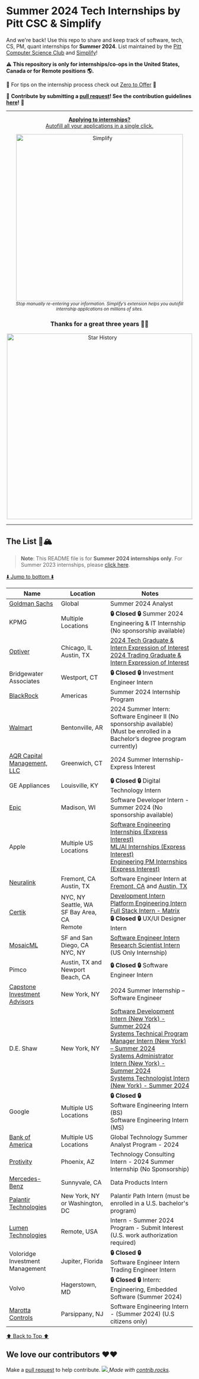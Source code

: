 # Summer 2024 Tech Internships by Pitt CSC & Simplify

And we're back! Use this repo to share and keep track of software, tech, CS, PM, quant internships for **Summer 2024**. List maintained by the [Pitt Computer Science Club](https://pittcsc.org/) and [Simplify](https://simplify.jobs/)!

:warning: **This repository is only for internships/co-ops in the United States, Canada or for Remote positions :earth_americas:.**

🧠 For tips on the internship process check out [Zero to Offer](https://www.pittcs.wiki/zero-to-offer) 🧠

🙏 **Contribute by submitting a [pull request](https://github.com/susam/gitpr#create-pull-request)! See the contribution guidelines [here](https://github.com/pittcsc/Summer2024-Internships/blob/dev/CONTRIBUTING.md)!** 🙏

---

<div align="center">
  <p>
    <a href="https://simplify.jobs/?utm_source=pittcsc&utm_medium=internships_repo">
      <b>Applying to internships?</b>
      <br>
      Autofill all your applications in a single click.
      <br>
      <div>
        <a href="https://simplify.jobs/?utm_source=pittcsc&utm_medium=internships_repo">
          <img src="https://res.cloudinary.com/dpeo4xcnc/image/upload/v1636594918/simplify_pittcsc.png" width="450" alt="Simplify">
        </a>
      </div>
    </a>
    <sub><i>Stop manually re-entering your information. Simplify’s extension helps you autofill internship applications on millions of sites.</i></sub>
  </p>
</div>

<div align="center">
  <h3>
    Thanks for a great three years 💖💖
  </h3>
  <p>
    <img src="https://api.star-history.com/svg?repos=pittcsc/Summer2024-Internships&type=Date" width="500" alt="Star History">
  </p>
</div>

---

## The List 🚴🏔

> **Note**:
> This README file is for **Summer 2024 internships only**. For Summer 2023 internships, please [click here](https://github.com/pittcsc/Summer2024-Internships/blob/dev/README-2023.md).

[⬇️ Jump to bottom ⬇️](https://github.com/pittcsc/Summer2024-Internships#we-love-our-contributors-%EF%B8%8F%EF%B8%8F)

<!-- Please leave a one line gap between this and the table (DO NOT CHANGE THIS LINE) -->

| Name                                                                                                                                                                                                                                                          | Location                                                     | Notes                                                                                                                                                                                                                                                                                                                                                                                                                                                                                                                                                                                                                           |
| ------------------------------------------------------------------------------------------------------------------------------------------------------------------------------------------------------------------------------------------------------------- | ------------------------------------------------------------ | ------------------------------------------------------------------------------------------------------------------------------------------------------------------------------------------------------------------------------------------------------------------------------------------------------------------------------------------------------------------------------------------------------------------------------------------------------------------------------------------------------------------------------------------------------------------------------------------------------------------------------- |
| [Goldman Sachs](https://www.goldmansachs.com/careers/students/programs/americas/summer-analyst-program.html)                                                                                                                                                  | Global                                                       | Summer 2024 Analyst                                                                                                                                                                                                                                                                                                                                                                                                                                                                                                                                                                                                             |
| KPMG                                                                                                                                                                                                                                                          | Multiple Locations                                           | **🔒 Closed 🔒** Summer 2024 Engineering & IT Internship (No sponsorship available)                                                                                                                                                                                                                                                                                                                                                                                                                                                                                                                                             |
| [Optiver](https://optiver.com/working-at-optiver/career-opportunities/)                                                                                                                                                                                       | Chicago, IL <br/> Austin, TX                                 | [2024 Tech Graduate & Intern Expression of Interest](https://optiver.com/working-at-optiver/career-opportunities/6497784002) <br/> [2024 Trading Graduate & Intern Expression of Interest](https://optiver.com/working-at-optiver/career-opportunities/6614387002)                                                                                                                                                                                                                                                                                                                                                              |
| Bridgewater Associates                                                                                                                                                                                                                                        | Westport, CT                                                 | **🔒 Closed 🔒** Investment Engineer Intern                                                                                                                                                                                                                                                                                                                                                                                                                                                                                                                                                                                     |
| [BlackRock](https://blackrock.tal.net/vx/lang-en-GB/mobile-0/brand-3/xf-232eb66ac89a/candidate/so/pm/1/pl/1/opp/7894-Summer-Internship-Program-Americas/en-GB)                                                                                                | Americas                                                     | Summer 2024 Internship Program                                                                                                                                                                                                                                                                                                                                                                                                                                                                                                                                                                                                  |
| [Walmart](https://careers.walmart.com/us/jobs/WD1391200-2024-summer-intern-software-engineer-ii-bentonville-ar)                                                                                                                                               | Bentonville, AR                                              | 2024 Summer Intern: Software Engineer II (No sponsorship available) (Must be enrolled in a Bachelor’s degree program currently)                                                                                                                                                                                                                                                                                                                                                                                                                                                                                                 |
| [AQR Capital Management, LLC](https://careers.aqr.com/jobs/university-open-positions/greenwich-ct/2024-summer-internship-express-interest/4478927)                                                                                                            | Greenwich, CT                                                | 2024 Summer Internship-Express Interest                                                                                                                                                                                                                                                                                                                                                                                                                                                                                                                                                                                         |
| GE Appliances                                                                                                                                                                                                                                                 | Louisville, KY                                               | **🔒 Closed 🔒** Digital Technology Intern                                                                                                                                                                                                                                                                                                                                                                                                                                                                                                                                                                                      |
| [Epic](https://epic.avature.net/Careers/FolderDetail/Software-Developer-Intern---Summer-2024/23429)                                                                                                                                                           | Madison, WI                                                  | Software Developer Intern - Summer 2024 (No sponsorship available)                                                                                                                                                                                                                                                                                                                                                                                                                                                                                                                                                              |
| Apple                                                                                                                                                                                                                                                         | Multiple US Locations                                        | [Software Engineering Internships (Express Interest)](https://jobs.apple.com/en-us/details/200480063/software-engineering-internships) <br/> [ML/AI Internships (Express Interest)](https://jobs.apple.com/en-us/details/200480066/machine-learning-ai-internships) <br/> [Engineering PM Internships (Express Interest)](https://jobs.apple.com/en-us/details/200480064/engineering-program-management-internships)                                                                                                                                                                                                            |
| [Neuralink](https://boards.greenhouse.io/neuralink)                                                                                                                                                                                                           | Fremont, CA <br/> Austin, TX                                 | Software Engineer Intern at [Fremont, CA](https://boards.greenhouse.io/neuralink/jobs/5285389003) and [Austin, TX](https://boards.greenhouse.io/neuralink/jobs/5552197003)                                                                                                                                                                                                                                                                                                                                                                                                                                                      |
| [Certik](https://jobs.lever.co/certik)                                                                                                                                                                                                                        | NYC, NY <br/> Seattle, WA <br/> SF Bay Area, CA <br/> Remote | [Development Intern](https://jobs.lever.co/certik/2e33570a-f495-44ef-9d7d-a0c5a7fd8190) <br/> [Platform Engineering Intern](https://jobs.lever.co/certik/095fdcff-99e8-408d-bb8a-e638e44d0b40) <br/> [Full Stack Intern - Matrix](https://jobs.lever.co/certik/ca67aab6-9b8b-4c2f-ad80-ff5855292f48) <br/> **🔒 Closed 🔒** UX/UI Designer Intern                                                                                                                                                                                                                                                                               |
| [MosaicML](https://boards.greenhouse.io/mosaicml)                                                                                                                                                                                                             | SF and San Diego, CA <br/> NYC, NY                           | [Software Engineer Intern](https://boards.greenhouse.io/mosaicml/jobs/4133756004) <br/> [Research Scientist Intern](https://boards.greenhouse.io/mosaicml/jobs/4170454004) <br/> (US Only Internship)                                                                                                                                                                                                                                                                                                                                                                                                                           |
| Pimco                                                                                                                                                                                                                                                         | Austin, TX and Newport Beach, CA                             | **🔒 Closed 🔒** Software Engineer Intern                                                                                                                                                                                                                                                                                                                                                                                                                                                                                                                                                                                       |
| [Capstone Investment Advisors](https://www.capstoneco.com/careers/2024-summer-internship-software-engineer-nyc/?gh_jid=6784275002)                                                                                                                            | New York, NY                                                 | 2024 Summer Internship – Software Engineer                                                                                                                                                                                                                                                                                                                                                                                                                                                                                                                                                                                      |
| D.E. Shaw                                                                                                                                                                                                                                                     | New York, NY                                                 | [Software Development Intern (New York) - Summer 2024](https://www.deshaw.com/careers/software-developer-intern-new-york-summer-2024-4803) <br/> [Systems Technical Program Manager Intern (New York) – Summer 2024](https://www.deshaw.com/careers/systems-technical-program-manager-intern-new-york-summer-2024-4786) <br/> [Systems Administrator Intern (New York) - Summer 2024](https://www.deshaw.com/careers/systems-administrator-intern-new-york-summer-2024-4782) <br/> [Systems Technologist Intern (New York) - Summer 2024](https://www.deshaw.com/careers/systems-technologist-intern-new-york-summer-2024-4785) |
| Google                                                                                                                                                                                                                                                        | Multiple US Locations                                        | **🔒 Closed 🔒** <br/> Software Engineering Intern (BS) <br/> Software Engineering Intern (MS)                                                                                                                                                                                                                                                                                                                                                                                                                                                                                                                                  |
| [Bank of America](https://bankcampuscareers.tal.net/vx/lang-en-GB/mobile-0/brand-4/xf-91c0e92d74a1/candidate/so/pm/1/pl/1/opp/10165-Global-Technology-Summer-Analyst-Program-2024/en-GB)                                                                      | Multiple US Locations                                        | Global Technology Summer Analyst Program - 2024                                                                                                                                                                                                                                                                                                                                                                                                                                                                                                                                                                                 |
| [Protivity](https://roberthalf.wd1.myworkdayjobs.com/en-US/ProtivitiNA/job/PHOENIX/Phoenix-Technology-Consulting-Intern---2024_JR-248209-2?Location_Country=bc33aa3152ec42d4995f4791a106ed09&Location_Region_State_Province=c7b20b0d4bc04711a00900569e9afabd) | Phoenix, AZ                                                  | Technology Consulting Intern - 2024 Summer Internship (No Sponsorship)                                                                                                                                                                                                                                                                                                                                                                                                                                                                                                                                                          |
| [Mercedes-Benz](https://jobs.lever.co/MBRDNA/59ae463c-5d10-4bb6-9dfd-4e26c7d84a69)                                                                                                                                                                            | Sunnyvale, CA                                                | Data Products Intern                                                                                                                                                                                                                                                                                                                                                                                                                                                                                                                                                                                                            |
| [Palantir Technologies](https://www.palantir.com/careers/students/path/)                                                                                                                                                                                      | New York, NY or Washington, DC                               | Palantir Path Intern (must be enrolled in a U.S. bachelor's program)                                                                                                                                                                                                                                                                                                                                                                                                                                                                                                                                                            |
| [Lumen Technologies](https://jobs.lumen.com/global/en/job/324980/Intern-Summer-2024-Program-Submit-Interest)                                                                                                                                                  | Remote, USA                                                  | Intern - Summer 2024 Program - Submit Interest (U.S. work authorization required)                                                                                                                                                                                                                                                                                                                                                                                                                                                                                                                                               |
| Voloridge Investment Management                                                                                                                                                                                                                               | Jupiter, Florida                                             | **🔒 Closed 🔒** <br/> Software Engineer Intern<br/> Trading Engineer Intern                                                                                                                                                                                                                                                                                                                                                                                                                                                                                                                                                    |
| Volvo                                                                                                                                                                                                                                                         | Hagerstown, MD                                               | **🔒 Closed 🔒** Intern: Engineering, Embedded Software (Summer 2024)                                                                                                                                                                                                                                                                                                                                                                                                                                                                                                                                                           |
| [Marotta Controls](https://marotta.com/job-openings/?gnk=job&gni=8a7883ac879c5eca0187ef4d715d4fd8&lang=en)                                                                                                                                                    | Parsippany, NJ                                               | Software Engineering Intern - (Summer 2024) (U.S citizens only)                                                                                                                                                                                                                                                                                                                                                                                                                                                                                                                                                                 |

<!-- Please leave a one line gap between this and the table (DO NOT CHANGE THIS LINE) -->

[⬆️ Back to Top ⬆️](https://github.com/pittcsc/Summer2024-Internships#the-list-)

## We love our contributors ❤️❤️

Make a [pull request](https://github.com/susam/gitpr#create-pull-request) to help contribute.
<a href="https://github.com/pittcsc/Summer2024-Internships/graphs/contributors">
<img src="https://contrib.rocks/image?repo=pittcsc/Summer2024-Internships&columns=24&max=480" />
</a>
_Made with [contrib.rocks](https://contrib.rocks)._
